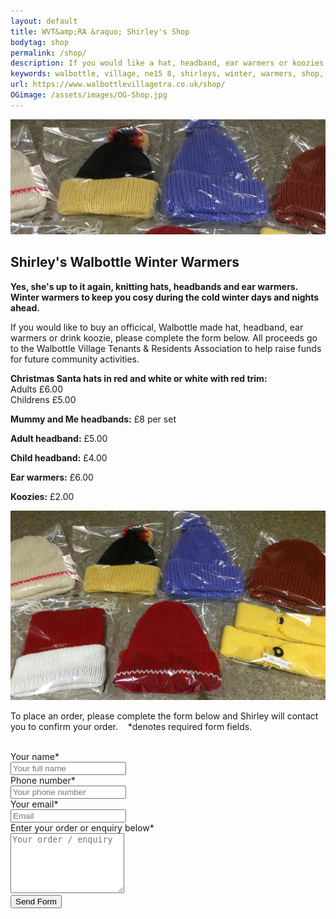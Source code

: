 ```yaml
---
layout: default
title: WVT&amp;RA &raquo; Shirley's Shop
bodytag: shop
permalink: /shop/
description: If you would like a hat, headband, ear warmers or koozies please complete the form below. All proceeds go to the Walbottle Village Tenants & Residents Association to help fund future activities.
keywords: walbottle, village, ne15 8, shirleys, winter, warmers, shop, knitted, hats, headbands, ear warmers, koozies
url: https://www.walbottlevillagetra.co.uk/shop/
OGimage: /assets/images/OG-Shop.jpg
---
```


<div class="container-fluid">
	<div class="row">
		<div class="mastImg">
			<img src="/assets/images/masthead-shop.jpg" class="img-responsive" alt="image of woollen hats, headbands, ear warmers and koozies sold by Shirley's Knitting Shop"/>
		</div>
	</div>
</div>

<div class="container-fluid groups"> <!-- container-fluid -->
	<div class="row"> <!-- row -->
		<div class="col-sm-1 col-xs-0"></div>
		<div class="col-sm-10 col-xs-12 mainPanel">
			<div class="row"> <!-- row -->
				<div class="col-xs-12">
					<h2>Shirley's Walbottle Winter Warmers</h2>
				</div>
				<div class="col-xs-12">
			  		<p><strong>Yes, she's up to it again, knitting hats, headbands and ear warmers. Winter warmers to keep you cosy during the cold winter days and nights ahead.</strong></p>
					<p>If you would like to buy an officical, Walbottle made hat, headband, ear warmers or drink koozie, please complete the form below. All proceeds go to the Walbottle Village Tenants &amp; Residents Association to help raise funds for future community activities.</p>
				</div>					
				<div class="col-md-5 col-xs-12">
					<p><strong>Christmas Santa hats in red and white or white with red trim:</strong> <br>
					Adults &pound;6.00 <br>
					Childrens &pound;5.00</p>
					<p><strong>Mummy and Me headbands:</strong> &pound;8 per set</p>
					<p><strong>Adult headband:</strong> &pound;5.00</p>
					<p><strong>Child headband:</strong> &pound;4.00</p>
					<p><strong>Ear warmers:</strong> &pound;6.00</p>
					<p><strong>Koozies:</strong> &pound;2.00</p>
				</div>
				<div class="col-md-7 col-xs-12">
					<img src="/assets/images/winter-warmers.jpg" class="img-responsive" alt="woollen hats, headbands, ear warmers and drink koozie winter warmers sold by Shirley's Knitting Shop"/>
				</div>
			</div> <!-- /row -->
			<div class="row"> <!-- row -->
				<div class="col-xs-12">
					<p>To place an order, please complete the form below and Shirley will contact you to confirm your order. &nbsp;&nbsp; <span class="req">*</span><span class="required">denotes required form fields.</span><br><br></p>
				<form class="form-horizontal" action="https://email.walbottlevillagetra.co.uk/formmail.php" method="post" name="Enquiry" data-toggle="validator" role="form">
					<input type="hidden" name="recipients" value="wvratreasurer@gmail.com" />
					<!-- this derives (creates) "email" and "realname" special fields from the input fields -->
				    <input type="hidden" name="derive_fields" value="email=Email_Address,realname=Full_Name" />
					<!-- this excludes the "email" and "realname" special fields from the body of the email you receive -->
					<input type="hidden" name="mail_options" value="Exclude=email;realname" />
					<input type="hidden" name="subject" value="WVT&RA Website Enquiry" />
					<input type="hidden" name="good_url" value="https://www.walbottlevillagetra.co.uk/shop/thanks/" />
					<div class="form-group has-feedback">
							<label for="name" class="col-sm-2 control-label">Your name<span class="req">*</span></label>
							<div class="col-sm-10">
								<input type="text" class="form-control" id="realname" name="Full_Name" placeholder="Your full name" data-error="Please enter your full name" required>
								<div class="help-block with-errors"></div>
							</div>
						</div>
						<div class="form-group has-feedback">
							<label for="location" class="col-sm-2 control-label">Phone number<span class="req">*</span></label>
							<div class="col-sm-10">
								<input type="text" class="form-control" id="location" name="Location" placeholder="Your phone number" data-error="Please enter your phone number" required >
							</div>
						</div>
						<div class="form-group">
							<label for="email" class="col-sm-2 control-label">Your email<span class="req">*</span></label>
							<div class="col-sm-10">
								<input type="email" class="form-control" id="email" name="Email_Address" placeholder="Email" data-error="Please enter a correctly formatted email address" required>
								<div class="help-block with-errors"></div>
							</div>
						</div>
						<div class="form-group">
							<label for="message" class="col-sm-2 control-label">Enter your order or enquiry below<span class="req">*</span></label>
							<div class="col-sm-10">
								<textarea class="form-control" id="message" name="Message" rows="6" placeholder="Your order / enquiry" data-error="Please enter your order or enquiry" required></textarea>
							</div>
						</div>
						<div class="form-group">
						<div class="col-sm-12">	
					<div class="h-captcha pull-right" data-sitekey="f570f516-ee74-42ce-bce0-8232780da259" data-size="compact"></div>
						</div>
						</div>
						<div class="form-group">
							<div class="col-sm-12 col-sm-12">
								<button type="submit" class="btn button block pull-right">Send Form</button>
							</div>
						</div>
					</form>
				</div>
			 </div> <!-- /row -->
		</div> <!-- /mainPanel -->
		<div class="col-sm-1 col-xs-0"></div>
	</div> <!-- /row -->
</div> <!-- /container-fluid -->
